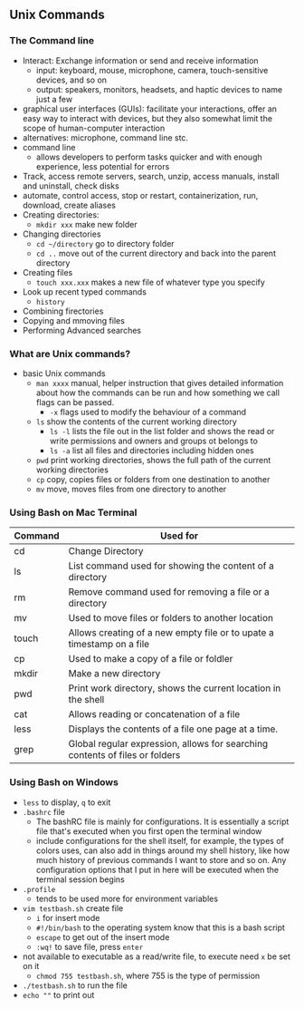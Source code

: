 ## Unix Commands

### The Command line
- Interact: Exchange information or send and receive information
  - input: keyboard, mouse, microphone, camera, touch-sensitive devices, and so on
  - output: speakers, monitors, headsets, and haptic devices to name just a few
- graphical user interfaces (GUIs): facilitate your interactions, offer an easy way to interact with devices, but they also somewhat limit the scope of human-computer interaction
- alternatives: microphone, command line stc.
- command line
  -  allows developers to perform tasks quicker and with enough experience, less potential for errors
- Track, access remote servers, search, unzip, access manuals, install and uninstall, check disks
- automate, control access, stop or restart, containerization, run, download, create aliases
- Creating directories: 
  - `mkdir xxx` make new folder
- Changing directories
  - `cd ~/directory` go to directory folder
  - `cd ..` move out of the current directory and back into the parent directory
- Creating files
  - `touch xxx.xxx` makes a new file of whatever type you specify
- Look up recent typed commands
  - `history`
- Combining firectories
- Copying and mmoving files
- Performing Advanced searches

### What are Unix commands?
- basic Unix commands
  - `man xxxx` manual, helper instruction that gives detailed information about how the commands can be run and how something we call flags can be passed. 
    - `-x` flags used to modify the behaviour of a command
  - `ls` show the contents of the current working directory
    - `ls -l` lists the file out in the list folder and shows the read or write permissions and owners and groups ot belongs to
    - `ls -a` list all files and directories including hidden ones
  - `pwd` print working directories, shows the full path of the current working directories
  - `cp` copy, copies files or folders from one destination to another
  - `mv` move, moves files from one directory to another

### Using Bash on Mac Terminal
|Command |Used for|
|--|--|
|cd|Change Directory|
|ls|List command used for showing the content of a directory|
|rm|Remove command used for removing a file or a directory|
|mv|Used to move files or folders to another location
|touch|Allows creating of a new empty file or to upate a timestamp on a file|
|cp|Used to make a copy of a file or foldler|
|mkdir|Make a new directory|
|pwd|Print work directory, shows the current location in the shell|
|cat|Allows reading or concatenation of a file|
|less|Displays the contents of a file one page at a time.|
|grep|Global regular expression, allows for searching contents of files or folders|

### Using Bash on Windows
- `less` to display, `q` to exit
- `.bashrc` file
  - The bashRC file is mainly for configurations. It is essentially a script file that's executed when you first open the terminal window
  - include configurations for the shell itself, for example, the types of colors uses, can also add in things around my shell history, like how much history of previous commands I want to store and so on. Any configuration options that I put in here will be executed when the terminal session begins
- `.profile` 
  - tends to be used more for environment variables
- `vim testbash.sh` create file
  - `i` for insert mode
  - `#!/bin/bash` to the operating system know that this is a bash script
  - `escape` to get out of the insert mode
  - `:wq!` to save file, press `enter`
- not available to executable as a read/write file, to execute need `x` be set on it
  - `chmod 755 testbash.sh`, where 755 is the type of permission
- `./testbash.sh` to run the file 
- `echo ""` to print out
